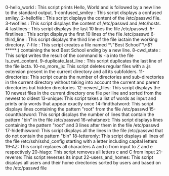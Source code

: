 0-hello_world : This script prints Hello, World and is followed by a new line to the standard output.
1-confused_smiley : This script displays a confused smiley.
2-hellofile : This script displays the content of the /etc/passwd file.
3-twofiles : This script displays the content of /etc/passwd and /etc/hosts.
4-lastlines : This script displays the last 10 lines the file /etc/passwd.
5-firstlines : This script displays the first 10 lines of the file /etc/passwd
6-third_line : This script displays the third line of the file iactain the working directory.
7-file : This script creates a file named \*\\'"Best School"\'\\*$\?\*\*\*\*\*:) containing the text Best School ending by a new line.
8-cwd_state : This script writes the result of the command ls -la into the file ls_cwd_content.
9-duplicate_last_line : This script duplicates the last line of the file iacta.
10-no_more_js: This script deletes regular files with a .js extension present in the current directory and all its subfolders.
11-directories: This script counts the number of directories and sub-directories in the current directory without taking into account the current and parent directories but hidden directories.
12-newest_files: This script displays the 10 newest files in the current directory one file per line and sorted from the newest to oldest
13-unique: This script takes a list of words as input and prints only words that appear exactly once
14-findthatword: This script displays lines containing the pattern "root" from the file /etc/passwd
15-countthatword: This script displays the number of lines that contain the pattern "bin" in the file /etc/passwd
16-whatsnext: This script displays lines containing the pattern "root" and 3 lines after them in the file /etc/passwd
17-hidethisword: This script displays all the lines in the file /etc/passwd that do not contain the pattern "bin"
18-letteronly: This script displays all lines of the file /etc/ssh/sshd_config starting with a letter including capital letters
19-AZ: This script replaces all characters A and c from input to Z and e respectively
20-hiago: This script removes all letters c and C from input
21-reverse: This script reverses its input
22-users_and_homes: This script displays all users and their home directories sorted by users and based on the /etc/passwd file

